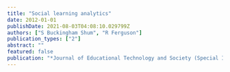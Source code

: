 ```yaml
---
title: "Social learning analytics"
date: 2012-01-01
publishDate: 2021-08-03T04:08:10.029799Z
authors: ["S Buckingham Shum", "R Ferguson"]
publication_types: ["2"]
abstract: ""
featured: false
publication: "*Journal of Educational Technology and Society (Special Issue on Learning …*"
---
```


